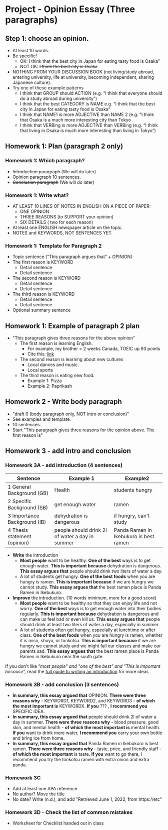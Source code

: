 # Project - Opinion Essay (Three paragraphs)

## Step 1: choose an opinion. 
* At least 10 words. 
* Be specific! 
    * OK: I think that the best city in Japan for eating tasty food is Osaka”
    * NOT OK: ~~I think the best city is Osaka~~
* NOTHING FROM YOUR DISCUSSION BOOK (not living/study abroad, entering university, life at university, becoming independent, sharing Japanese culture). 
* Try one of these example patterns
    * I think that GROUP should ACTION (e.g. “I think that everyone should do a study abroad during university”)
    * I think that the best CATEGORY is NAME e.g. “I think that the best city in Japan for eating tasty food is Osaka”
    * I think that NAME1 is more ADJECTIVE than NAME 2 (e.g. “I think that Osaka is a much more interesting city than Tokyo
    * I think that VERBing is more ADJECTIVE than VERBing (e.g.  “I think that living in Osaka is much more interesting than living in Tokyo”)

## Homework 1: Plan (paragraph 2 only)

### Homework 1: Which paragraph?
* ~~Introduction paragraph~~ (We will do later)
* Opinion paragraph 10 sentences. 
* ~~Conclusion paragraph~~ (We will do later)


### Homework 1: Write what? 
* AT LEAST 10 LINES OF NOTES IN ENGLISH ON A PIECE OF PAPER:
    * ONE OPINION
    * THREE REASONS  (to SUPPORT your opinion)
    * SIX DETAILS ( two for each reason)
* At least one ENGLISH newspaper article on the topic. 
* NOTES and KEYWORDS, NOT SENTENCES YET. 

### Homework 1: Template for Paragraph 2

* Topic sentence (“This paragraph argues that” + OPINION)
* The first reason is KEYWORD
    * Detail sentence 
    * Detail sentence
* The second reason is KEYWORD
    * Detail sentence
    * Detail sentence
* The third reason is KEYWORD
    * Detail sentence
    * Detail sentence
* Optional summary sentence

## Homework 1: Example of paragraph 2 plan
* "This paragraph gives three reasons for the above opinion"
    * The first reason is learning English.
        * For example, my brother = 2 weeks Canada, TOEIC up 93 points
        * Cite this: [link](https://www.kaplanpathways.com/blog/top-8-reasons-to-study-abroad/)
    * The second reason is learning about new cultures
        *  Local dances and music. 
        *  Local sports
    * The third reason is eating new food. 
        * Example 1: Pizza
        * Example 2: Paprikash


## Homework 2 - Write body paragraph 
* "draft 0 (body paragraph only, NOT intro or conclusion)"
* See examples and template. 
* 10 sentences. 
* Start "This paragraph gives three reasons for the opinion above. The first reason is"

## Homework 3 - add intro and conclusion

### Homework 3A - add introduction (4 sentences)


|Sentence                      |Example 1                                       |Example2
|------                        |-----------                                     |-----------
|1 General Background (GB)     |Health                                          |students hungry 
|2 Specific Background (SB)    |get enough water                                |ramen
|3 Importance Background (IB)  |dehydration is dangerous                        |if hungry, can't study
|4 Thesis statement (opinion)  |people should drink 2l of water a day in summer |Panda Ramen in Ikebukuro is best ramen

* __Write__ the introduction
    * __Most people__ want to be healthy. __One of the best__ ways is to get enough water. __This is important because__ dehydration is dangerous. __This essay argues that__ people should drink two liters of water a day.
    * A lot of students get hungry. __One of the best foods__ when you are hungry is ramen. __This is important because__ if we are hungry we cannot study. __This essay argues that__ the best ramen place is Panda Ramen in Ikebukuro. 
* __Improve__ the introduction. (10 words minimum, more for a good score)
    * __Most people__ want to be healthy so that they can enjoy life and not worry. __One of the best__ ways is to get enough water into their bodies regularly. __This is important because__ dehydration is dangerous and can make us feel bad or even kill us. __This essay argues that__ people should drink at least two liters of water a day, especially in summer.
    * A lot of students often get hungry, especially at lunchtime or after class. __One of the best foods__ when you are hungry is ramen, whether it is miso, shoyu, or tonkotsu. __This is important because__ if we are hungry we cannot study and we might fail our classes and make our parents sad. __This essay argues that__ the best ramen place is Panda Ramen in Ikebukuro near the south gate.

If you don't like _"most people" and "one of the best" and "This is important because",_ read the [full guide to writing an introduction](Arrangement-WriteAnIntroductionParagraph) for more ideas


### Homework 3B - add conclusion (3 sentences)
* __In summary, this essay argued that__ OPINION. __There were three reasons why__ - KEYWORD1, KEYWORD2, and KEYWORD3 - __of which the most important is__ KEYWORDX. __If you__ ??? , __I recommend you__ SPECIFIC IDEA.
* __In summary, this essay argued that__ people should drink 2l of water a day in summer. __There were three reasons why__ - blood pressure, good skin, and mental health - __of which the most important is__ mental health. __If you__ want to drink more water, __I recommend you__ carry your own bottle and bring ice from home.
* __In summary, this essay argued that__ Panda Ramen in Ikebukuro is best ramen. __There were three reasons why__ - taste, price, and friendly staff - __of which the most important__ is taste. __If you__ want to go there, I recommend you try the tonkotsu ramen with extra onion and extra panda. 

### Homework 3C
* Add at least one APA reference
* No author? Move the title
* No date? Write (n.d.), and add "Retrieved June 1, 2022, from https://etc"

### Homework 3D - Check the list of common mistakes 
* Worksheet for Checklist handed out in class

